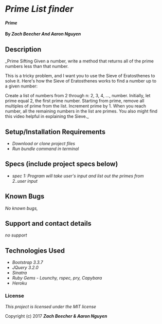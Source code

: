 # _Prime List finder_

#### _Prime_

#### By _**Zach Beecher And Aaron Nguyen**_

## Description

_Prime Sifting
Given a number, write a method that returns all of the prime numbers less than that number.

This is a tricky problem, and I want you to use the Sieve of Eratosthenes to solve it. Here's how the Sieve of Eratosthenes works to find a number up to a given number:

Create a list of numbers from 2 through n: 2, 3, 4, ..., number.
Initially, let prime equal 2, the first prime number.
Starting from prime, remove all multiples of prime from the list.
Increment prime by 1.
When you reach number, all the remaining numbers in the list are primes.
You also might find this video helpful in explaining the Sieve._

## Setup/Installation Requirements

* _Download or clone project files_
* _Run bundle command in terminal_


## Specs (include project specs below)
* _spec 1: Program will take user's input and list out the primes from 2..user input_
## Known Bugs

_No known bugs,_

## Support and contact details

_no support_

## Technologies Used
* _Bootstrap 3.3.7_
* _JQuery 3.2.0_
* _Sinatra_
* _Ruby Gems - Launchy, rspec, pry, Capybara_
* _Heroku_

### License

*This project is licensed under the MIT license*

Copyright (c) 2017 **_Zach Beecher & Aaron Nguyen_**

